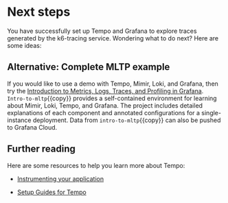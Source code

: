 # Next steps

You have successfully set up Tempo and Grafana to explore traces generated by the k6-tracing service. Wondering what to do next? Here are some ideas:

## Alternative: Complete MLTP example

If you would like to use a demo with Tempo, Mimir, Loki, and Grafana, then try the [Introduction to Metrics, Logs, Traces, and Profiling in Grafana](https://github.com/grafana/intro-to-mlt).
`Intro-to-mltp`{{copy}} provides a self-contained environment for learning about Mimir, Loki, Tempo, and Grafana.
The project includes detailed explanations of each component and annotated configurations for a single-instance deployment.
Data from `intro-to-mltp`{{copy}} can also be pushed to Grafana Cloud.

## Further reading

Here are some resources to help you learn more about Tempo:

- [Instrumenting your application](https://grafana.com/docs/tempo/latest/getting-started/instrumentation)

- [Setup Guides for Tempo](https://grafana.com/docs/tempo/latest/setup)
